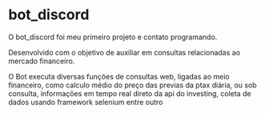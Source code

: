 # bot_discord

O bot_discord foi meu primeiro projeto e contato programando.

Desenvolvido com o objetivo de auxiliar em consultas relacionadas ao mercado financeiro.

O Bot executa diversas funções de consultas web, ligadas ao meio financeiro, como calculo médio do preço das previas da ptax diária, ou sob consulta,
informações em tempo real direto da api do investing, coleta de dados usando framework selenium entre outro
